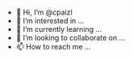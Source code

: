 - 👋 Hi, I’m @cpaizl
- 👀 I’m interested in ...
- 🌱 I’m currently learning ...
- 💞️ I’m looking to collaborate on ...
- 📫 How to reach me ...

<!---
cpaizl/cpaizl is a ✨ special ✨ repository because its `README.md` (this file) appears on your GitHub profile.
You can click the Preview link to take a look at your changes.
--->
